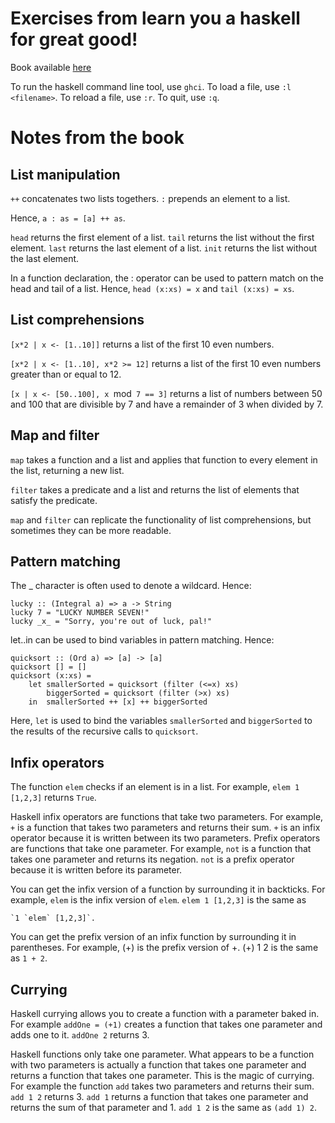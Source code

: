# Exercises from learn you a haskell for great good!

Book available [here](http://learnyouahaskell.com/)

To run the haskell command line tool, use `ghci`. To load a file, use `:l <filename>`. To reload a file, use `:r`. To quit, use `:q`.

# Notes from the book

## List manipulation

`++` concatenates two lists togethers. `:` prepends an element to a list.

Hence, `a : as = [a] ++ as`.

`head` returns the first element of a list. `tail` returns the list without the first element. `last` returns the last element of a list. `init` returns the list without the last element.

In a function declaration, the : operator can be used to pattern match on the head and tail of a list. Hence, `head (x:xs) = x` and `tail (x:xs) = xs`.

## List comprehensions

`[x*2 | x <- [1..10]]` returns a list of the first 10 even numbers.

`[x*2 | x <- [1..10], x*2 >= 12]` returns a list of the first 10 even numbers greater than or equal to 12.

`[x | x <- [50..100], x `mod` 7 == 3]` returns a list of numbers between 50 and 100 that are divisible by 7 and have a remainder of 3 when divided by 7.

## Map and filter

`map` takes a function and a list and applies that function to every element in the list, returning a new list.

`filter` takes a predicate and a list and returns the list of elements that satisfy the predicate.

`map` and `filter` can replicate the functionality of list comprehensions, but sometimes they can be more readable.

## Pattern matching

The _ character is often used to denote a wildcard. Hence: 

```
lucky :: (Integral a) => a -> String
lucky 7 = "LUCKY NUMBER SEVEN!"
lucky _x_ = "Sorry, you're out of luck, pal!"
```

let..in can be used to bind variables in pattern matching. Hence:

```
quicksort :: (Ord a) => [a] -> [a]    
quicksort [] = []    
quicksort (x:xs) =     
    let smallerSorted = quicksort (filter (<=x) xs)  
        biggerSorted = quicksort (filter (>x) xs)   
    in  smallerSorted ++ [x] ++ biggerSorted  
```

Here,  `let` is used to bind the variables `smallerSorted` and `biggerSorted` to the results of the recursive calls to `quicksort`.

## Infix operators

The function `elem` checks if an element is in a list. For example, `elem 1 [1,2,3]` returns `True`.

Haskell infix operators are functions that take two parameters. For example, `+` is a function that takes two parameters and returns their sum. `+` is an infix operator because it is written between its two parameters. Prefix operators are functions that take one parameter. For example, `not` is a function that takes one parameter and returns its negation. `not` is a prefix operator because it is written before its parameter.

You can get the infix version of a function by surrounding it in backticks. For example, `elem` is the infix version of `elem`. `elem 1 [1,2,3]` is the same as 

```
`1 `elem` [1,2,3]`.
```

You can get the prefix version of an infix function by surrounding it in parentheses. For example, (+) is the prefix version of +. (+) 1 2 is the same as `1 + 2`.

## Currying

Haskell currying allows you to create a function with a parameter baked in. For example `addOne = (+1)` creates a function that takes one parameter and adds one to it. `addOne 2` returns 3.

Haskell functions only take one parameter. What appears to be a function with two parameters is actually a function that takes one parameter and returns a function that takes one parameter. This is the magic of currying. For example the function `add` takes two parameters and returns their sum. `add 1 2` returns 3. `add 1` returns a function that takes one parameter and returns the sum of that parameter and 1. `add 1 2` is the same as `(add 1) 2`.

